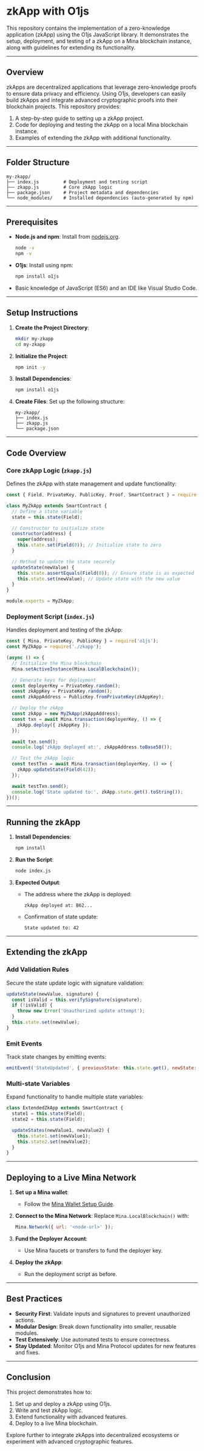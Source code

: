 # zkApp with O1js

This repository contains the implementation of a zero-knowledge application (zkApp) using the O1js JavaScript library. It demonstrates the setup, deployment, and testing of a zkApp on a Mina blockchain instance, along with guidelines for extending its functionality.

---

## Overview
zkApps are decentralized applications that leverage zero-knowledge proofs to ensure data privacy and efficiency. Using O1js, developers can easily build zkApps and integrate advanced cryptographic proofs into their blockchain projects. This repository provides:

1. A step-by-step guide to setting up a zkApp project.
2. Code for deploying and testing the zkApp on a local Mina blockchain instance.
3. Examples of extending the zkApp with additional functionality.

---

## Folder Structure

```plaintext
my-zkapp/
├── index.js         # Deployment and testing script
├── zkapp.js         # Core zkApp logic
├── package.json     # Project metadata and dependencies
└── node_modules/    # Installed dependencies (auto-generated by npm)
```

---

## Prerequisites

- **Node.js and npm**: Install from [nodejs.org](https://nodejs.org/).
  ```bash
  node -v
  npm -v
  ```

- **O1js**: Install using npm:
  ```bash
  npm install o1js
  ```

- Basic knowledge of JavaScript (ES6) and an IDE like Visual Studio Code.

---

## Setup Instructions

1. **Create the Project Directory**:
   ```bash
   mkdir my-zkapp
   cd my-zkapp
   ```

2. **Initialize the Project**:
   ```bash
   npm init -y
   ```

3. **Install Dependencies**:
   ```bash
   npm install o1js
   ```

4. **Create Files**:
   Set up the following structure:
   ```plaintext
   my-zkapp/
   ├── index.js
   ├── zkapp.js
   └── package.json
   ```

---

## Code Overview

### Core zkApp Logic (`zkapp.js`)
Defines the zkApp with state management and update functionality:

```javascript
const { Field, PrivateKey, PublicKey, Proof, SmartContract } = require('o1js');

class MyZkApp extends SmartContract {
  // Define a state variable
  state = this.state(Field);

  // Constructor to initialize state
  constructor(address) {
    super(address);
    this.state.set(Field(0)); // Initialize state to zero
  }

  // Method to update the state securely
  updateState(newValue) {
    this.state.assertEquals(Field(0)); // Ensure state is as expected
    this.state.set(newValue); // Update state with the new value
  }
}

module.exports = MyZkApp;
```

### Deployment Script (`index.js`)
Handles deployment and testing of the zkApp:

```javascript
const { Mina, PrivateKey, PublicKey } = require('o1js');
const MyZkApp = require('./zkapp');

(async () => {
  // Initialize the Mina blockchain
  Mina.setActiveInstance(Mina.LocalBlockchain());

  // Generate keys for deployment
  const deployerKey = PrivateKey.random();
  const zkAppKey = PrivateKey.random();
  const zkAppAddress = PublicKey.fromPrivateKey(zkAppKey);

  // Deploy the zkApp
  const zkApp = new MyZkApp(zkAppAddress);
  const txn = await Mina.transaction(deployerKey, () => {
    zkApp.deploy({ zkAppKey });
  });

  await txn.send();
  console.log('zkApp deployed at:', zkAppAddress.toBase58());

  // Test the zkApp logic
  const testTxn = await Mina.transaction(deployerKey, () => {
    zkApp.updateState(Field(42));
  });

  await testTxn.send();
  console.log('State updated to:', zkApp.state.get().toString());
})();
```

---

## Running the zkApp

1. **Install Dependencies**:
   ```bash
   npm install
   ```

2. **Run the Script**:
   ```bash
   node index.js
   ```

3. **Expected Output**:
   - The address where the zkApp is deployed:
     ```
     zkApp deployed at: B62...
     ```
   - Confirmation of state update:
     ```
     State updated to: 42
     ```

---

## Extending the zkApp

### Add Validation Rules
Secure the state update logic with signature validation:

```javascript
updateState(newValue, signature) {
  const isValid = this.verifySignature(signature);
  if (!isValid) {
    throw new Error('Unauthorized update attempt');
  }
  this.state.set(newValue);
}
```

### Emit Events
Track state changes by emitting events:

```javascript
emitEvent('StateUpdated', { previousState: this.state.get(), newState: newValue });
```

### Multi-state Variables
Expand functionality to handle multiple state variables:

```javascript
class ExtendedZkApp extends SmartContract {
  state1 = this.state(Field);
  state2 = this.state(Field);

  updateStates(newValue1, newValue2) {
    this.state1.set(newValue1);
    this.state2.set(newValue2);
  }
}
```

---

## Deploying to a Live Mina Network

1. **Set up a Mina wallet**:
   - Follow the [Mina Wallet Setup Guide](https://minaprotocol.com/).

2. **Connect to the Mina Network**:
   Replace `Mina.LocalBlockchain()` with:
   ```javascript
   Mina.Network({ url: '<node-url>' });
   ```

3. **Fund the Deployer Account**:
   - Use Mina faucets or transfers to fund the deployer key.

4. **Deploy the zkApp**:
   - Run the deployment script as before.

---

## Best Practices

- **Security First**: Validate inputs and signatures to prevent unauthorized actions.
- **Modular Design**: Break down functionality into smaller, reusable modules.
- **Test Extensively**: Use automated tests to ensure correctness.
- **Stay Updated**: Monitor O1js and Mina Protocol updates for new features and fixes.

---

## Conclusion

This project demonstrates how to:

1. Set up and deploy a zkApp using O1js.
2. Write and test zkApp logic.
3. Extend functionality with advanced features.
4. Deploy to a live Mina blockchain.

Explore further to integrate zkApps into decentralized ecosystems or experiment with advanced cryptographic features.
